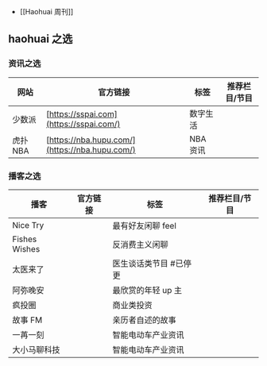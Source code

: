 
- [[Haohuai 周刊]]

## haohuai 之选

### 资讯之选

| 网站     | 官方链接                                | 标签     | 推荐栏目/节目 |
| -------- | --------------------------------------- | -------- | ------------- |
| 少数派   | [https://sspai.com](https://sspai.com/) | 数字生活 |               |
| 虎扑 NBA | [https://nba.hupu.com/](https://nba.hupu.com/)  |  NBA 资讯        |               |

### 播客之选

| 播客          | 官方链接 | 标签                   | 推荐栏目/节目 |
| ------------- | -------- | ---------------------- | ------------- |
| Nice Try      |          | 最有好友闲聊 feel      |               |
| Fishes Wishes |          | 反消费主义闲聊         |               |
| 太医来了      |          | 医生谈话类节目 #已停更 |               |
| 阿弥晚安      |          | 最欣赏的年轻 up 主     |               |
| 疯投圈        |          | 商业类投资             |               |
| 故事 FM       |          | 亲历者自述的故事       |               |
| 一苒一刻      |          | 智能电动车产业资讯     |               |
| 大小马聊科技              |          |   智能电动车产业资讯                     |               |

